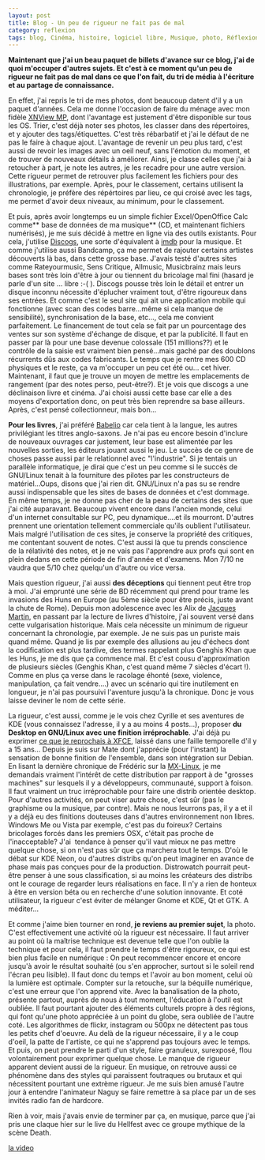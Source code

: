 ```yaml
---
layout: post
title: Blog - Un peu de rigueur ne fait pas de mal
category: reflexion
tags: blog, Cinéma, histoire, logiciel libre, Musique, photo, Réflexion
---
```

**Maintenant que j'ai un beau paquet de billets d'avance sur ce blog, j'ai de quoi m'occuper d'autres sujets. Et c'est à ce moment qu'un peu de rigueur ne fait pas de mal dans ce que l'on fait, du tri de média à l'écriture et au partage de connaissance.**

En effet, j'ai repris le tri de mes photos, dont beaucoup datent d'il y a un paquet d'années. Cela me donne l'occasion de faire du ménage avec mon fidèle <a href="https://cheziceman.wordpress.com/2015/05/06/tuto-gerer-ses-photos-gratuitement/">XNView MP</a>, dont l'avantage est justement d'être disponible sur tous les OS. Trier, c'est déjà noter ses photos, les classer dans des répertoires, et y ajouter des tags/étiquettes. C'est très rébarbatif et j'ai le défaut de ne pas le faire à chaque ajout. L'avantage de revenir un peu plus tard, c'est aussi de revoir les images avec un oeil neuf, sans l'émotion du moment, et de trouver de nouveaux détails à améliorer. Ainsi, je classe celles que j'ai à retoucher à part, je note les autres, je les recadre pour une autre version. Cette rigueur permet de retrouver plus facilement les fichiers pour des illustrations, par exemple. Après, pour le classement, certains utilisent la chronologie, je préfère des répértoires par lieu, ce qui croisé avec les tags, me permet d'avoir deux niveaux, au minimum, pour le classement.

Et puis, après avoir longtemps eu un simple fichier Excel/OpenOffice Calc comme** base de données de ma musique** (CD, et maintenant fichiers numérisés), je me suis décidé à mettre en ligne via des outils existants. Pour cela, j'utilise <a href="https://en.wikipedia.org/wiki/Discogs">Discogs</a>, une sorte d'équivalent à <a href="https://en.wikipedia.org/wiki/IMDb">imdb</a> pour la musique. Et comme j'utilise aussi Bandcamp, ça me permet de rajouter certains artistes découverts là bas, dans cette grosse base. J'avais testé d'autres sites comme Rateyourmusic, Sens Critique, Allmusic, Musicbrainz mais leurs bases sont très loin d'être à jour ou tiennent du bricolage mal fini (hasard je parle d'un site ... libre :-( ). Discogs pousse très loin le détail et entrer un disque inconnu nécessite d'éplucher vraiment tout, d'être rigoureux dans ses entrées. Et comme c'est le seul site qui ait une application mobile qui fonctionne (avec scan des codes barre...même si cela manque de sensibilité), synchronisation de la base, etc..., cela me convient parfaitement. Le financement de tout cela se fait par un pourcentage des ventes sur son système d'échange de disque, et par la publicité. Il faut en passer par là pour une base devenue colossale (151 millions??) et le contrôle de la saisie est vraiment bien pensé...mais gaché par des doublons récurrents dûs aux codes fabricants. Le temps que je rentre mes 600 CD physiques et le reste, ça va m'occuper un peu cet été ou... cet hiver. Maintenant, il faut que je trouve un moyen de mettre les emplacements de rangement (par des notes perso, peut-être?). Et je vois que discogs a une déclinaison livre et cinéma. J'ai choisi aussi cette base car elle a des moyens d'exportation donc, on peut très bien reprendre sa base ailleurs. Après, c'est pensé collectionneur, mais bon...

**Pour les livres**, j'ai préféré <a href="https://fr.wikipedia.org/wiki/Babelio">Babelio</a> car cela tient à la langue, les autres privilégiant les titres anglo-saxons. Je n'ai pas eu encore besoin d'inclure de nouveaux ouvrages car justement, leur base est alimentée par les nouvelles sorties, les éditeurs jouant aussi le jeu. Le succès de ce genre de choses passe aussi par le relationnel avec "l'industrie". Si je tentais un parallèle informatique, je dirai que c'est un peu comme si le succès de GNU/Linux tenait à la fourniture des pilotes par les constructeurs de matériel...Oups, disons que j'ai rien dit. GNU/Linux n'a pas su se rendre aussi indispensable que les sites de bases de données et c'est dommage. En même temps, je ne donne pas cher de la peau de certains des sites que j'ai cité auparavant. Beaucoup vivent encore dans l'ancien monde, celui d'un internet consultable sur PC, peu dynamique....et ils mourront. D'autres prennent une orientation tellement commerciale qu'ils oublient l'utilisateur. Mais malgré l'utilisation de ces sites, je conserve la propriété des critiques, me contentant souvent de notes. C'est aussi là que tu prends conscience de la rélativité des notes, et je ne vais pas l'apprendre aux profs qui sont en plein dedans en cette période de fin d'année et d'examens. Mon 7/10 ne vaudra que 5/10 chez quelqu'un d'autre ou vice versa.

Mais question rigueur, j'ai aussi **des déceptions** qui tiennent peut être trop à moi. J'ai emprunté une série de BD récemment qui prend pour trame les invasions des Huns en Europe (au 5ème siècle pour être précis, juste avant la chute de Rome). Depuis mon adolescence avec les Alix de <a href="https://cheziceman.wordpress.com/2017/04/25/bd-carnet-de-guerre-de-jacques-martin/">Jacques Martin</a>, en passant par la lecture de livres d'histoire, j'ai souvent versé dans cette vulgarisation historique. Mais cela nécessite un minimum de rigueur concernant la chronologie, par exemple. Je ne suis pas un puriste mais quand même. Quand je lis par exemple des allusions au jeu d'échecs dont la codification est plus tardive, des termes rappelant plus Genghis Khan que les Huns, je me dis que ça commence mal. Et c'est cousu d'approximation de plusieurs siècles (Genghis Khan, c'est quand même 7 siècles d'écart !). Comme en plus ça verse dans le racolage éhonté (sexe, violence, manipulation, ça fait vendre....) avec un scénario qui tire inutilement en longueur, je n'ai pas poursuivi l'aventure jusqu'à la chronique. Donc je vous laisse deviner le nom de cette série.

La rigueur, c'est aussi, comme je le vois chez Cyrille et ses aventures de KDE (vous connaissez l'adresse, il y a au moins 4 posts...), proposer **du Desktop en GNU/Linux avec une finition irréprochable**. J'ai déjà pu exprimer <a href="https://cheziceman.wordpress.com/2016/08/20/blog-et-tuto-pourquoi-rechercher-simple-quand-on-peut-rechercher-complique/">ce que je reprochais à XFCE</a>, laissé dans une faille temporelle d'il y a 15 ans... Depuis je suis sur Mate dont j'apprécie (pour l'instant) la sensation de bonne finition de l'ensemble, dans son intégration sur Debian. En lisant la dernière chronique de Frédéric sur la <a href="http://frederic.bezies.free.fr/blog/?p=16274">MX-Linux</a>, je me demandais vraiment l'intérêt de cette distribution par rapport à de "grosses machines" sur lesquels il y a développeurs, communauté, support à foison. Il faut vraiment un truc irréprochable pour faire une distrib orientée desktop. Pour d'autres activités, on peut viser autre chose, c'est sûr (pas le graphisme ou la musique, par contre). Mais ne nous leurrons pas, il y a et il y a déjà eu des finitions douteuses dans d'autres environnement non libres. Windows Me ou Vista par exemple, c'est pas du foireux? Certains bricolages forcés dans les premiers OSX, c'était pas proche de l'inacceptable? J'ai&nbsp; tendance à penser qu'il vaut mieux ne pas mettre quelque chose, si on n'est pas sûr que ça marchera tout le temps. D'où le débat sur KDE Neon, ou d'autres distribs qu'on peut imaginer en avance de phase mais pas conçues pour de la production. Distrowatch pourrait peut-être penser à une sous classification, si au moins les créateurs des distribs ont le courage de regarder leurs réalisations en face. Il n'y a rien de honteux à être en version béta ou en recherche d'une solution innovante. Et coté utilisateur, la rigueur c'est éviter de mélanger Gnome et KDE, Qt et GTK. A méditer...

Et comme j'aime bien tourner en rond, **je reviens au premier sujet**, la photo. C'est effectivement une activité où la rigueur est nécessaire. Il faut arriver au point où la maîtrise technique est devenue telle que l'on oublie la technique et pour cela, il faut prendre le temps d'être rigoureux, ce qui est bien plus facile en numérique : On peut recommencer encore et encore jusqu'à avoir le résultat souhaité (ou s'en approcher, surtout si le soleil rend l'écran peu lisible). Il faut donc du temps et l'avoir au bon moment, celui où la lumière est optimale. Compter sur la retouche, sur la béquille numérique, c'est une erreur que l'on apprend vite. Avec la banalisation de la photo, présente partout, auprès de nous à tout moment, l'éducation à l'outil est oubliée. Il faut pourtant ajouter des éléments culturels propre à des régions, qui font qu'une photo appréciée à un point du globe, sera oubliée de l'autre coté. Les algorithmes de flickr, instagram ou 500px ne détectent pas tous les petits chef d'oeuvre. Au delà de la rigueur nécessaire, il y a le coup d'oeil, la patte de l'artiste, ce qui ne s'apprend pas toujours avec le temps. Et puis, on peut prendre le parti d'un style, faire granuleux, surexposé, flou volontairement pour exprimer quelque chose. Le manque de rigueur apparent devient aussi de la rigueur. En musique, on retrouve aussi ce phénomène dans des styles qui paraissent foutraques ou brutaux et qui nécessitent pourtant une extrème rigueur. Je me suis bien amusé l'autre jour à entendre l'animateur Naguy se faire remettre à sa place par un de ses invités radio fan de hardcore.

Rien à voir, mais j'avais envie de terminer par ça, en musique, parce que j'ai pris une claque hier sur le live du Hellfest avec ce groupe mythique de la scène Death.

[la video](https://youtu.be/ehQtpXHCdJI)
